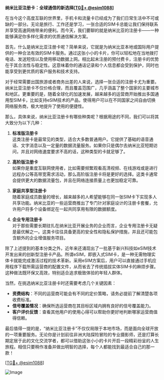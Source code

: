 **纳米比亚注册卡：全球通信的新选择[[TG💪+ @esim1088](https://t.me/s/esim1088)]**

在当今这个高度互联的世界里，手机卡和流量卡已经成为了我们日常生活中不可或缺的一部分。无论是旅行、工作还是学习，一张合适的SIM卡总能让我们保持联系并享受高速网络带来的便利。而今天，我们要聊的就是纳米比亚的注册卡——一种能够满足你多样化需求的优质通信解决方案。

首先，什么是纳米比亚注册卡呢？简单来说，它就是为纳米比亚本地或国际用户提供的一种合法有效的SIM卡服务。通过这张小小的卡片，你可以轻松地在当地拨打电话、发送短信以及使用移动数据上网。相比起未注册的预付费卡，注册卡的优势在于其合法性与稳定性。这意味着你的通话记录和个人信息都会受到保护，同时也能享受到更优质的客户服务和技术支持。

对于经常需要出国旅游或者商务出差的人来说，选择一张合适的注册卡尤为重要。纳米比亚注册卡不仅价格合理，而且覆盖范围广，几乎涵盖了整个国家的主要城市和地区。更重要的是，随着全球化的加速发展，越来越多的运营商开始推出多国通用型SIM卡，比如支持eSIM技术的产品，使得用户可以在不同国家之间自由切换网络服务商，极大地提升了使用的便捷性。

那么，具体来说，纳米比亚注册卡有哪些种类呢？根据用途的不同，我们可以将其大致分为以下几种：

1. **标准版注册卡**  
   这类注册卡是最常见的类型，适合大多数普通用户。它提供了基础的语音通话、文字消息以及一定量的数据流量服务。如果你只是偶尔去纳米比亚短期访问，并且对网络速度要求不高的话，这种类型的卡就足够了。

2. **高阶版注册卡**  
   如果你是重度互联网使用者，比如需要频繁观看高清视频、在线游戏或是进行远程办公等高带宽需求活动，那么高阶版注册卡将是更好的选择。这类卡通常会提供更大的数据流量包，并且在网络连接质量上也更加稳定可靠。

3. **家庭共享型注册卡**  
   随着家庭成员数量的增长，越来越多的人希望能够在同一张SIM卡下实现多人共享功能。纳米比亚的一些运营商推出了专门针对家庭设计的注册卡套餐，允许用户将多个设备绑定在一起共同享用有限的数据额度。

4. **企业专用注册卡**  
   对于那些需要长期驻扎在纳米比亚开展业务的企业而言，企业专用注册卡无疑是最优解之一。这类卡往往具备更高的安全性和隐私保护措施，并且还可能包含额外的企业增值服务项目。

除了上述提到的基本分类之外，近年来还涌现出了一批基于新兴科技如eSIM技术开发出来的创新型注册卡产品。所谓eSIM，即嵌入式SIM卡，是一种无需物理实体卡就能完成激活过程的技术革新。采用eSIM方案后，用户可以直接通过手机应用程序下载所需运营商的配置文件，从而省去了传统插拔实体SIM卡的麻烦步骤。这种做法既环保又高效，特别适合追求极致体验的年轻人群体。

当然，在挑选纳米比亚注册卡时还需要考虑几个关键因素：

- **资费结构**：不同的运营商可能会有不同的定价策略，请务必提前了解清楚各项收费标准。
- **信号覆盖情况**：确保所选运营商在其目标区域内拥有良好的信号覆盖能力。
- **客户评价反馈**：查看其他用户的使用心得可以帮助你更好地判断哪家运营商值得信赖。

最后值得一提的是，“纳米比亚注册卡”不仅仅局限于本地市场，而是面向全球开放的一项重要服务。无论你是计划前往非洲大陆探险冒险的专业摄影师，还是打算长期定居于此的文化交流学者，都可以借助这张小小的卡片开启一段精彩纷呈的人生旅程。相信只要稍作准备并做出明智的选择，每个人都能找到最适合自己的那一款！

[[TG💪+ @esim1088](https://t.me/s/esim1088)] 

![Image](https://i.postimg.cc/4NQfJmqS/Snipaste-2025-05-13-00-14-12.png)